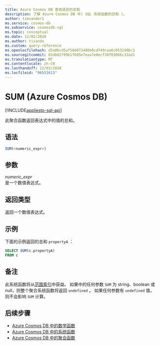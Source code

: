 ```yaml
---
title: Azure Cosmos DB 查询语言的总和
description: 了解 Azure Cosmos DB 中) SQL 系统函数的总和 (。
author: timsander1
ms.service: cosmos-db
ms.subservice: cosmosdb-sql
ms.topic: conceptual
ms.date: 12/02/2020
ms.author: tisande
ms.custom: query-reference
ms.openlocfilehash: d5a86cd5af504072480e0cd749caa6c0532d0bc1
ms.sourcegitcommit: 65db02799b1f685e7eaa7e0ecf38f03866c33ad1
ms.translationtype: MT
ms.contentlocale: zh-CN
ms.lasthandoff: 12/03/2020
ms.locfileid: "96551613"
---
```

# <a name="sum-azure-cosmos-db"></a>SUM (Azure Cosmos DB) 
[!INCLUDE[appliesto-sql-api](includes/appliesto-sql-api.md)]

此聚合函数返回表达式中的值的总和。
  
## <a name="syntax"></a>语法
  
```sql
SUM(<numeric_expr>)  
```  
  
## <a name="arguments"></a>参数
  
*numeric_expr*  
   是一个数值表达式。  
  
## <a name="return-types"></a>返回类型
  
返回一个数值表达式。  
  
## <a name="examples"></a>示例
  
下面的示例返回的总和 `propertyA` ：
  
```sql
SELECT SUM(c.propertyA)
FROM c
```  

## <a name="remarks"></a>备注

此系统函数将从[范围索引](index-policy.md#includeexclude-strategy)中获益。 如果中的任何参数 `SUM` 为 string、boolean 或 null，则整个聚合系统函数将返回 `undefined` 。 如果任何参数有 `undefined` 值，则不会影响 `SUM` 计算。

## <a name="next-steps"></a>后续步骤

- [Azure Cosmos DB 中的数学函数](sql-query-mathematical-functions.md)
- [Azure Cosmos DB 中的系统函数](sql-query-system-functions.md)
- [Azure Cosmos DB 中的聚合函数](sql-query-aggregate-functions.md)